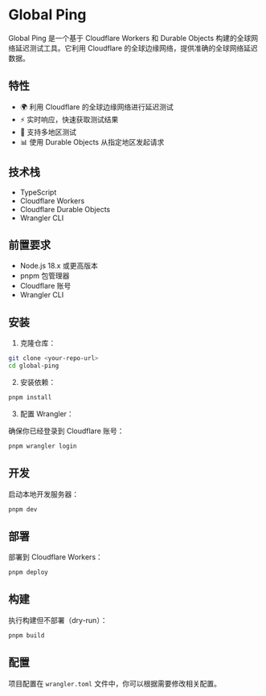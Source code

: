 # Global Ping

Global Ping 是一个基于 Cloudflare Workers 和 Durable Objects 构建的全球网络延迟测试工具。它利用 Cloudflare 的全球边缘网络，提供准确的全球网络延迟数据。

## 特性

- 🌍 利用 Cloudflare 的全球边缘网络进行延迟测试
- ⚡️ 实时响应，快速获取测试结果
- 🔄 支持多地区测试
- 📊 使用 Durable Objects 从指定地区发起请求

## 技术栈

- TypeScript
- Cloudflare Workers
- Cloudflare Durable Objects
- Wrangler CLI

## 前置要求

- Node.js 18.x 或更高版本
- pnpm 包管理器
- Cloudflare 账号
- Wrangler CLI

## 安装

1. 克隆仓库：

```bash
git clone <your-repo-url>
cd global-ping
```

2. 安装依赖：

```bash
pnpm install
```

3. 配置 Wrangler：

确保你已经登录到 Cloudflare 账号：

```bash
pnpm wrangler login
```

## 开发

启动本地开发服务器：

```bash
pnpm dev
```

## 部署

部署到 Cloudflare Workers：

```bash
pnpm deploy
```

## 构建

执行构建但不部署（dry-run）：

```bash
pnpm build
```

## 配置

项目配置在 `wrangler.toml` 文件中，你可以根据需要修改相关配置。
